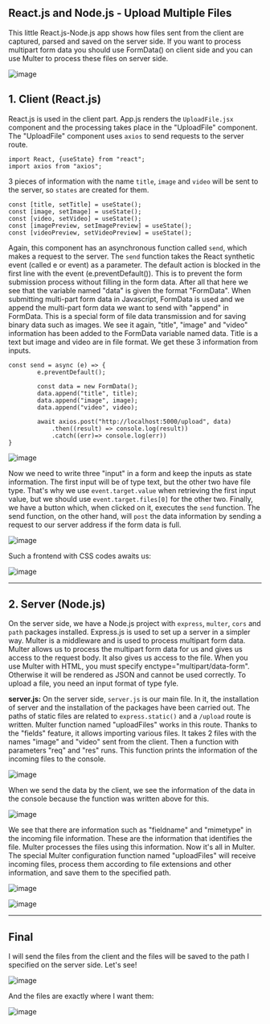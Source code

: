 ## React.js and Node.js - Upload Multiple Files

This little React.js-Node.js app shows how files sent from the client are captured, parsed and saved on the server side. If you want to process multipart form data you should use FormData() on client side and you can use Multer to process these files on server side.

![image](https://github.com/user-attachments/assets/15040953-b9a5-4c34-aa7a-7aed621c8163)

## 1. Client (React.js)

React.js is used in the client part. App.js renders the `UploadFile.jsx` component and the processing takes place in the "UploadFile" component. The "UploadFile" component uses `axios` to send requests to the server route. 

```
import React, {useState} from "react";
import axios from "axios";
```

3 pieces of information with the name `title`, `image` and `video` will be sent to the server, so `states` are created for them.

```
const [title, setTitle] = useState();
const [image, setImage] = useState();
const [video, setVideo] = useState();
const [imagePreview, setImagePreview] = useState();
const [videoPreview, setVideoPreview] = useState();
```

Again, this component has an asynchronous function called `send`, which makes a request to the server. The `send` function takes the React synthetic event (called e or event) as a parameter. The default action is blocked in the first line with the event (e.preventDefault()). This is to prevent the form submission process without filling in the form data. After all that here we see that the variable named "data" is given the format "FormData". When submitting multi-part form data in Javascript, FormData is used and we append the multi-part form data we want to send with "append" in FormData. This is a special form of file data transmission and for saving binary data such as images. We see it again, "title", "image" and "video" information has been added to the FormData variable named data. Title is a text but image and video are in file format. We get these 3 information from inputs.

```
const send = async (e) => {
        e.preventDefault();

        const data = new FormData();
        data.append("title", title);
        data.append("image", image);
        data.append("video", video);

        await axios.post("http://localhost:5000/upload", data)
            .then((result) => console.log(result))
            .catch((err)=> console.log(err))
}
```

![image](https://github.com/user-attachments/assets/6d127b97-3d32-499d-8569-d6b8bf4a4ad9)

Now we need to write three "input" in a form and keep the inputs as state information. The first input will be of type text, but the other two have file type. That's why we use `event.target.value` when retrieving the first input value, but we should use `event.target.files[0]` for the other two. Finally, we have a button which, when clicked on it, executes the `send` function. The send function, on the other hand, will `post` the data information by sending a request to our server address if the form data is full.

![image](https://github.com/user-attachments/assets/b7bbf2ba-65eb-4b62-99a2-ddd3e390ea88)

Such a frontend with CSS codes awaits us:

![image](https://github.com/user-attachments/assets/0af799c4-d29f-4c78-a055-8bdc096fb0af)

---

## 2. Server (Node.js)

On the server side, we have a Node.js project with `express`, `multer`, `cors` and `path` packages installed. Express.js is used to set up a server in a simpler way. Multer is a middleware and is used to process multipart form data. Multer allows us to process the multipart form data for us and gives us access to the request body. It also gives us access to the file. When you use Multer with HTML, you must specify enctype="multipart/data-form". Otherwise it will be rendered as JSON and cannot be used correctly. To upload a file, you need an input format of type fyle.

**server.js:** On the server side, `server.js` is our main file. In it, the installation of server and the installation of the packages have been carried out. The paths of static files are related to `express.static()` and a `/upload` route is written. Multer function named "uploadFiles" works in this route. Thanks to the "fields" feature, it allows importing various files. It takes 2 files with the names "image" and "video" sent from the client. Then a function with parameters "req" and "res" runs. This function prints the information of the incoming files to the console.

![image](https://github.com/user-attachments/assets/52b4f4e5-af10-494d-b93e-30ff3d75f099)

When we send the data by the client, we see the information of the data in the console because the function was written above for this.

![image](https://github.com/user-attachments/assets/05087892-d154-4c3f-b20b-1c5ee658978e)

We see that there are information such as "fieldname" and "mimetype" in the incoming file information. These are the information that identifies the file. Multer processes the files using this information. Now it's all in Multer. The special Multer configuration function named "uploadFiles" will receive incoming files, process them according to file extensions and other information, and save them to the specified path.

![image](https://github.com/user-attachments/assets/50caf07c-49cb-44c5-b58f-ac97e307259e)

![image](https://github.com/user-attachments/assets/797b55c4-02d0-4552-b60e-292974709eaf)

---

## Final 

I will send the files from the client and the files will be saved to the path I specified on the server side. Let's see!

![image](https://github.com/user-attachments/assets/da7438c5-fd8f-472a-88fc-ef6a3a00c067)

And the files are exactly where I want them:

![image](https://github.com/user-attachments/assets/82178a28-6bb7-46ac-be49-4b1aacfef972)
